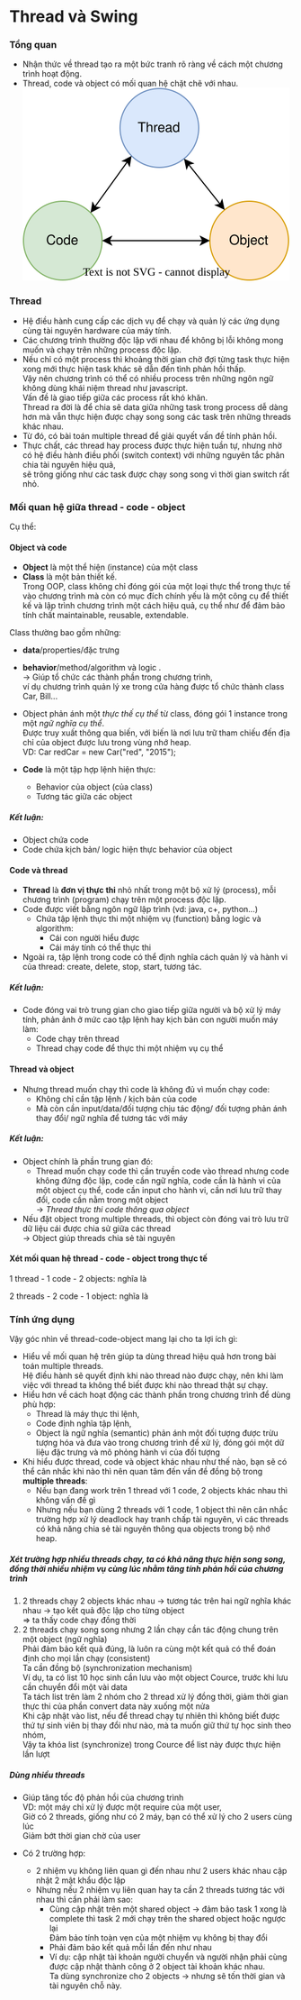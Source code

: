 # Thread và Swing
### Tổng quan
- Nhận thức về thread tạo ra một bức tranh rõ ràng về cách một chương trình hoạt động.
- Thread, code và object có mối quan hệ chặt chẽ với nhau.  
  ![overview](images/OverviewRelationshipInThread.svg)

### Thread
- Hệ điều hành cung cấp các dịch vụ để chạy và quản lý các ứng dụng cùng tài nguyên hardware của máy tính.
- Các chương trình thường độc lập với nhau để không bị lỗi không mong muốn và chạy trên những process độc lập.
- Nếu chỉ có một process thì khoảng thời gian chờ đợi từng task thực hiện xong mới thực hiện task khác
  sẽ dẫn đến tình phản hồi thấp.  
  Vậy nên chương trình có thể có nhiều process trên những ngôn ngữ không dùng khái niệm thread như javascript.  
  Vấn đề là giao tiếp giữa các process rất khó khăn.  
  Thread ra đời là để chia sẽ data giữa những task trong process dễ dàng hơn mà vẫn thực hiện được chạy song song các task trên những threads khác nhau.
- Từ đó, có bài toán multiple thread để giải quyết vấn đề tính phản hồi.
- Thực chất, các thread hay process được thực hiện tuần tự, nhưng nhờ có hệ điều hành điều phối (switch context) với những nguyên tắc phân chia tài nguyên hiệu quả,  
  sẽ trông giống như các task được chạy song song vì thời gian switch rất nhỏ.

### Mối quan hệ giữa thread - code - object
Cụ thể:

#### Object và code
- **Object** là một thể hiện (instance) của một class
- **Class** là một bản thiết kế.  
  Trong OOP, class không chỉ đóng gói của một loại thực thể trong thực tế vào chương trình mà còn có mục đích chính yếu
  là một công cụ để thiết kế và lập trình chương trình một cách hiệu quả, cụ thể như để đảm bảo tính chất maintainable, reusable, extendable.

Class thường bao gồm những:
- **data**/properties/đặc trưng
- **behavior**/method/algorithm và logic .    
  -> Giúp tổ chức các thành phần trong chương trình,   
  ví dụ chương trình quản lý xe trong cửa hàng được tổ chức thành class Car, Bill...

- Object phản ánh một _thực thế cụ thể_ từ class, đóng gói 1 instance trong một _ngữ nghĩa cụ thể_.  
  Được truy xuất thông qua biến, với biến là nơi lưu trữ tham chiếu đến địa chỉ của object được lưu trong vùng nhớ heap.  
  VD: Car redCar = new Car("red", "2015");
- **Code** là một tập hợp lệnh hiện thực:
    - Behavior của object (của class)
    - Tương tác giữa các object

##### Kết luận:
- Object chứa code
- Code chứa kịch bản/ logic hiện thực behavior của object

#### Code và thread
- **Thread** là **đơn vị thực thi** nhỏ nhất trong một bộ xử lý (process), mỗi chương trình (program) chạy trên một process độc lập.
- Code được viết bằng ngôn ngữ lập trình (vd: java, c+, python...)
    * Chứa tập lệnh thực thi một nhiệm vụ (function) bằng logic và algorithm:
        * Cái con người hiểu được
        * Cái máy tính có thể thực thi
- Ngoài ra, tập lệnh trong code có thể định nghĩa cách quản lý và hành vi của thread: create, delete, stop, start, tương tác.

##### Kết luận:

- Code đóng vai trò trung gian cho giao tiếp giữa người và bộ xử lý máy tính, phản ảnh ở mức cao tập lệnh hay kịch bản con người muốn máy làm:
    - Code chạy trên thread
    - Thread chạy code để thực thi một nhiệm vụ cụ thể

#### Thread và object
- Nhưng thread muốn chạy thì code là không đủ vì muốn chạy code:
    - Không chỉ cần tập lệnh / kịch bản của code
    - Mà còn cần input/data/đối tượng chịu tác động/ đối tượng phản ánh thay đổi/ ngữ nghĩa để tương tác với máy

##### Kết luận:

- Object chính là phần trung gian đó:
    - Thread muốn chạy code thì cần truyền code vào thread nhưng code không đứng độc lập,
      code cần ngữ nghĩa, code cần là hành vi của một object cụ thể, code cần input cho hành vi,
      cần nơi lưu trữ thay đổi, code cần nằm trong một object   
      -> _Thread thực thi code thông qua object_
- Nếu đặt object trong multiple threads, thì object còn đóng vai trò lưu trữ dữ liệu cái được chia sử giữa các thread   
  -> Object giúp threads chia sẻ tài nguyên

#### Xét mối quan hệ thread - code - object trong thực tế
1 thread - 1 code - 2 objects: nghĩa là


2 threads - 2 code - 1 object: nghĩa là


### Tính ứng dụng
Vậy góc nhìn về thread-code-object mang lại cho ta lợi ích gì:
- Hiểu về mối quan hệ trên giúp ta dùng thread hiệu quả hơn trong bài toán multiple threads.   
  Hệ điều hành sẽ quyết định khi nào thread nào được chạy, nên khi làm việc với thread ta không thể biết được khi nào thread thật sự chạy.
- Hiểu hơn về cách hoạt động các thành phần trong chương trình để dùng phù hợp:
    - Thread là máy thực thi lệnh,
    - Code định nghĩa tập lệnh,
    - Object là ngữ nghĩa (semantic) phản ánh một đối tượng được trừu tượng hóa và đưa vào trong chương trình để xử lý, đóng gói một dữ liệu đặc trưng và mô phỏng hành vi của đối tượng
- Khi hiểu được thread, code và object khác nhau như thế nào, bạn sẽ có thể cân nhắc khi nào thì nên quan tâm đến vấn đề đồng bộ trong **multiple threads**:
    - Nếu bạn đang work trên 1 thread với 1 code,  2 objects khác nhau thì không vấn đề gì
    - Nhưng nếu bạn dùng 2 threads với 1 code,  1 object thì nên cân nhắc trường hợp xử lý deadlock hay tranh chấp tài nguyên,
      vì các threads có khả năng chia sẻ tài nguyên thông qua objects trong bộ nhớ heap.

##### Xét trường hợp nhiều threads chạy, ta có khả năng thực hiện song song, đồng thời nhiều nhiệm vụ cùng lúc nhằm tăng tính phản hồi của chương trình

1. 2 threads chạy 2 objects khác nhau -> tương tác trên hai ngữ nghĩa khác nhau -> tạo kết quả độc lập cho từng object    
   => ta thấy code chạy đồng thời
2. 2 threads chạy song song nhưng 2 lần chạy cần tác động chung trên một object (ngữ nghĩa)  
   Phải đảm bảo kết quả đúng, là luôn ra cùng một kết quả có thể đoán định cho mọi lần chạy (consistent)  
   Ta cần đồng bộ (synchronization mechanism)   
   Ví dụ, ta có list 10 học sinh cần lưu vào một object Cource, trước khi lưu cần chuyển đổi một vài data   
   Ta tách list trên làm 2 nhóm cho 2 thread xử lý đồng thời, giảm thời gian thực thi của phần convert data này xuống một nửa  
   Khi cập nhật vào list, nếu để thread chạy tự nhiên thì không biết được thứ tự sinh viên bị thay đổi như nào, mà ta muốn giữ thứ tự học sinh theo nhóm,  
   Vậy ta khóa list (synchronize) trong Cource để list này được thực hiện lần lượt

##### Dùng nhiều threads
- Giúp tăng tốc độ phản hồi của chương trình   
  VD: một máy chỉ xử lý được một require của một user,   
  Giờ có 2 threads, giống như có 2 máy, bạn có thể xử lý cho 2 users cùng lúc  
  Giảm bớt thời gian chờ của user

- Có 2 trường hợp:
    - 2 nhiệm vụ không liên quan gì đến nhau như 2 users khác nhau cập nhật 2 mật khẩu độc lập
    - Nhưng nếu 2 nhiệm vụ liên quan hay ta cần 2 threads tương tác với nhau thì cần phải làm sao:
        - Cùng cập nhật trên một shared object -> đảm bảo task 1 xong là complete thì task 2 mới chạy trên the shared object hoặc ngược lại  
          Đảm bảo tính toàn vẹn của một nhiệm vụ không bị thay đổi
        - Phải đảm bảo kết quả mỗi lần đến như nhau
        - Ví dụ: cập nhật tài khoản người chuyển và người nhận phải cùng được cập nhật thành công ở 2 object tài khoản khác nhau.  
          Ta dùng synchronize cho 2 objects -> nhưng sẽ tốn thời gian và tài nguyên chỗ này.

